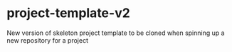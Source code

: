 # project-template-v2
New version of skeleton project template to be cloned when spinning up a new repository for a project
